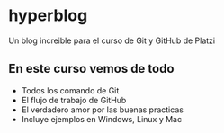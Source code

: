 # hyperblog
Un blog increible para el curso de Git y GitHub de Platzi

## En este curso vemos de todo
* Todos los comando de Git
* El flujo de trabajo de GitHub
* El verdadero amor por las buenas practicas
* Incluye ejemplos en Windows, Linux y Mac